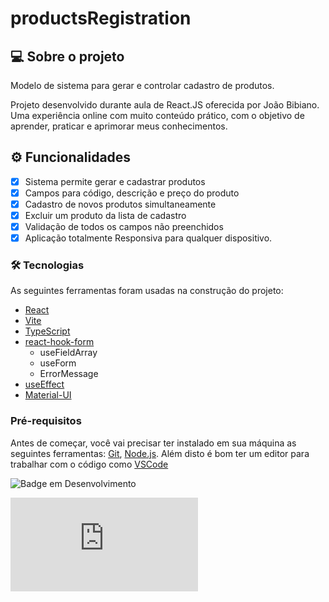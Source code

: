 # productsRegistration

## 💻 Sobre o projeto
Modelo de sistema para gerar e controlar cadastro de produtos.

Projeto desenvolvido durante aula de React.JS oferecida por João Bibiano.
Uma experiência online com muito conteúdo prático, com o objetivo de aprender, praticar e aprimorar meus conhecimentos.

## ⚙️ Funcionalidades
- [x] Sistema permite gerar e cadastrar produtos
- [x] Campos para código, descrição e preço do produto
- [x] Cadastro de novos produtos simultaneamente
- [x] Excluir um produto da lista de cadastro
- [x] Validação de todos os campos não preenchidos
- [x] Aplicação totalmente Responsiva para qualquer dispositivo.

### 🛠 Tecnologias

As seguintes ferramentas foram usadas na construção do projeto:

- [React](https://pt-br.reactjs.org)
- [Vite](https://vitejs.dev/guide/#scaffolding-your-first-vite-project)
- [TypeScript](https://www.typescriptlang.org/)
- [react-hook-form](https://react-hook-form.com/)
  - useFieldArray
  - useForm
  - ErrorMessage 
- [useEffect](https://pt-br.reactjs.org/docs/hooks-effect.html)
- [Material-UI](https://v4.mui.com/pt/)



### Pré-requisitos

Antes de começar, você vai precisar ter instalado em sua máquina as seguintes ferramentas:
[Git](https://git-scm.com), [Node.js](https://nodejs.org/en/). 
Além disto é bom ter um editor para trabalhar com o código como [VSCode](https://code.visualstudio.com/) 

![Badge em Desenvolvimento](http://img.shields.io/static/v1?label=STATUS&message=EM%20DESENVOLVIMENTO&color=orange&style=for-the-badge)

[![GitHub license](https://badgen.net/github/license/Naereen/Strapdown.js)](https://github.com/Naereen/StrapDown.js/blob/master/LICENSE)
